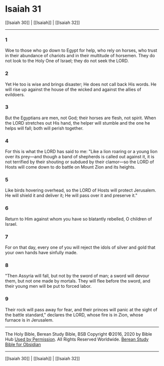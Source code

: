 # Isaiah 31

[[Isaiah 30]] | [[Isaiah]] | [[Isaiah 32]]

---

### 1
Woe to those who go down to Egypt for help, who rely on horses, who trust in their abundance of chariots and in their multitude of horsemen. They do not look to the Holy One of Israel; they do not seek the LORD.

### 2
Yet He too is wise and brings disaster; He does not call back His words. He will rise up against the house of the wicked and against the allies of evildoers.

### 3
But the Egyptians are men, not God; their horses are flesh, not spirit. When the LORD stretches out His hand, the helper will stumble and the one he helps will fall; both will perish together.

### 4
For this is what the LORD has said to me: "Like a lion roaring or a young lion over its prey—and though a band of shepherds is called out against it, it is not terrified by their shouting or subdued by their clamor—so the LORD of Hosts will come down to do battle on Mount Zion and its heights.

### 5
Like birds hovering overhead, so the LORD of Hosts will protect Jerusalem. He will shield it and deliver it; He will pass over it and preserve it."

### 6
Return to Him against whom you have so blatantly rebelled, O children of Israel.

### 7
For on that day, every one of you will reject the idols of silver and gold that your own hands have sinfully made.

### 8
"Then Assyria will fall, but not by the sword of man; a sword will devour them, but not one made by mortals. They will flee before the sword, and their young men will be put to forced labor.

### 9
Their rock will pass away for fear, and their princes will panic at the sight of the battle standard," declares the LORD, whose fire is in Zion, whose furnace is in Jerusalem.

---

The Holy Bible, Berean Study Bible, BSB
Copyright ©2016, 2020 by Bible Hub
[Used by Permission](https://berean.bible/terms.htm). All Rights Reserved Worldwide.
[Berean Study Bible for Obsidian](https://github.com/gapmiss/berean-study-bible-for-obsidian)

---

[[Isaiah 30]] | [[Isaiah]] | [[Isaiah 32]]

